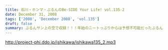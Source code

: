 ```yaml
---
title: 石川・ホンマ・ぶるんのBe-SIDE Your Life! vol.135-2
date: December 31, 2008
tags: ['2008', 'December 2008', 'vol.135']
draft: false
summary: ぶるんサン上の空で収録！！！年始のニートっぷりからは予想不可能だったぶるんサンが仕事に追われる姿が収録現場に！！そんなぶるんサンに迫りくる・・・とある「もの」は３本目で。NAMAE
---
```


http://project-phi.ddo.jp/ishikawa/ishikawa135_2.mp3